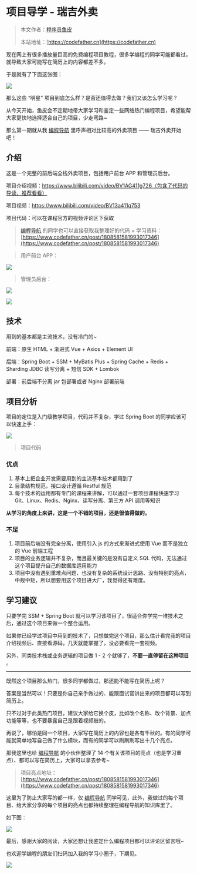 # 项目导学 - 瑞吉外卖

> 本文作者：[程序员鱼皮](https://yuyuanweb.feishu.cn/wiki/Abldw5WkjidySxkKxU2cQdAtnah)
>
> 本站地址：[https://codefather.cn](https://codefather.cn)

现在网上有很多播放量巨高的免费编程项目教程，很多学编程的同学可能都看过，就导致大家可能写在简历上的内容都差不多。

于是就有了下面这张图：

![](https://pic.yupi.icu/5563/202311090901224.png)

那么这些 “明星” 项目到底怎么样？是否还值得去做？我们又该怎么学习呢？

从今天开始，鱼皮会不定期地带大家学习和鉴定一些网络热门编程项目，希望能帮大家更快地选择适合自己的项目，少走弯路~

那么第一期就从我 [编程导航](https://mp.weixin.qq.com/s?__biz=MzI1NDczNTAwMA==&mid=2247524980&idx=2&sn=9ddcdb6c52aa096ed4c5ad0ced946a7d&chksm=e9c28583deb50c95f3c2665713a8bbc372c68332b3bfb846cf4b23af3f1cc07164832a291335&token=689599617&lang=zh_CN&scene=21#wechat_redirect) 里呼声相对比较高的外卖项目 —— 瑞吉外卖开始吧！

## 介绍

这是一个完整的前后端全栈外卖项目，包括用户前台 APP 和管理员后台。

项目介绍视频：https://www.bilibili.com/video/BV1AG411g726（包含了代码的导读，推荐看看）

项目视频：https://www.bilibili.com/video/BV13a411q753

项目代码：可以在课程官方的视频评论区下获取

> [编程导航](https://mp.weixin.qq.com/s?__biz=MzI1NDczNTAwMA==&mid=2247524980&idx=2&sn=9ddcdb6c52aa096ed4c5ad0ced946a7d&chksm=e9c28583deb50c95f3c2665713a8bbc372c68332b3bfb846cf4b23af3f1cc07164832a291335&token=689599617&lang=zh_CN&scene=21#wechat_redirect) 的同学也可以直接获取我整理好的代码 + 学习资料：[https://www.codefather.cn/post/1808581581993017346](https://www.codefather.cn/post/1808581581993017346)

> 用户前台 APP：

![](https://pic.yupi.icu/5563/202311090901446.png)

> 管理员后台：

![](https://pic.yupi.icu/5563/202311090901400.png)

![](https://pic.yupi.icu/5563/202311090901275.png)

## 技术

用到的基本都是主流技术，没有冷门的~

前端：原生 HTML + 渐进式 Vue + Axios + Element UI

后端：Spring Boot + SSM + MyBatis Plus + Spring Cache + Redis + Sharding JDBC 读写分离 + 短信 SDK + Lombok

部署：前后端不分离 jar 包部署或者 Nginx 部署前端

## 项目分析

项目的定位是入门级教学项目，代码并不复杂，学过 Spring Boot 的同学应该可以快速上手：

![](https://pic.yupi.icu/5563/202311090901267.png)

> 项目代码

### 优点

1. 基本上把企业开发需要用到的主流基本技术都用到了
2. 目录结构规范，接口设计遵循 Restful 规范
3. 每个技术的运用都有专门的课程来讲解，可以通过一套项目课程快速学习 Git、Linux、Redis、Nginx、读写分离、第三方 API 调用等知识

**从学习的角度上来讲，这是一个不错的项目，还是很值得做的。**

### 不足

1. 项目前后端没有完全分离，使用引入 js 的方式来渐进式使用 Vue 而不是独立的 Vue 前端工程
2. 项目的业务逻辑并不复杂，而且最关键的是没有自定义 SQL 代码，无法通过这个项目提升自己的数据库运用能力
3. 项目中没有遇到重难点问题、也没有复杂的系统设计思路、没有特别的亮点，中规中矩，所以想要用这个项目进大厂，我觉得还有难度。

## 学习建议

只要学完 SSM + Spring Boot 就可以学习该项目了，很适合你学完一堆技术之后，通过这个项目来做一个整合运用。

如果你已经学过项目中用到的技术了，只想做完这个项目，那么估计看完我的项目介绍视频后、直接看源码，几天就能掌握了，没必要看完一套视频。

另外，同类技术栈或业务逻辑的项目做 1 - 2 个就够了，**不要一直停留在这种项目** 。



------


既然这个项目那么热门，很多同学都做过，那还能不能写在简历上呢？

答案是当然可以！只要是你自己亲手做过的、能跟面试官讲出来的项目都可以写到简历上。

只不过对于此类热门项目，建议大家给它换个皮，比如改个名称、改个背景、加点功能等等，也不要暴露自己是跟着视频敲的。

再说了，哪怕是同一个项目，大家写在简历上的内容也是各有千秋的。有的同学可能就简单地写自己做了什么模块，而有的同学可以刷刷刷写出十几个亮点。

那我这里也给 [编程导航](https://mp.weixin.qq.com/s?__biz=MzI1NDczNTAwMA==&mid=2247524980&idx=2&sn=9ddcdb6c52aa096ed4c5ad0ced946a7d&chksm=e9c28583deb50c95f3c2665713a8bbc372c68332b3bfb846cf4b23af3f1cc07164832a291335&token=689599617&lang=zh_CN&scene=21#wechat_redirect) 的小伙伴整理了 14 个有关该项目的亮点（也是学习重点）、都可以写在简历上，大家可以拿去参考~

> 项目亮点地址：[https://www.codefather.cn/post/1808581581993017346](https://www.codefather.cn/post/1808581581993017346)

这里为了防止大家写的都一样，仅 [编程导航](https://mp.weixin.qq.com/s?__biz=MzI1NDczNTAwMA==&mid=2247524980&idx=2&sn=9ddcdb6c52aa096ed4c5ad0ced946a7d&chksm=e9c28583deb50c95f3c2665713a8bbc372c68332b3bfb846cf4b23af3f1cc07164832a291335&token=689599617&lang=zh_CN&scene=21#wechat_redirect) 同学可见，此外，我做过的每个项目、给大家分享的每个项目的亮点也都持续整理在编程导航的知识库里了。

如下图：

![](https://pic.yupi.icu/5563/202311090901305.png)

最后，感谢大家的阅读，大家还想让我鉴定什么编程项目都可以评论区留言哦~

也欢迎学编程的朋友们扫码加入我的学习小圈子，下期见。

![](https://pic.yupi.icu/5563/202311090901893.jpeg)
